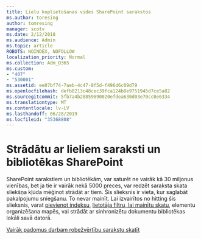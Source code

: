 ```yaml
---
title: Lielu koplietošanas vides SharePoint sarakstos
ms.author: toresing
author: tomresing
manager: scotv
ms.date: 2/12/2018
ms.audience: Admin
ms.topic: article
ROBOTS: NOINDEX, NOFOLLOW
localization_priority: Normal
ms.collection: Adm_O365
ms.custom:
- "407"
- "530001"
ms.assetid: ee07bf74-7aeb-4c47-8f5d-f496d6c09d79
ms.openlocfilehash: defb8213c48cec39fca124b8e9751945d7ce5a82
ms.sourcegitcommit: 5fb7a4b28859690020efdea630d03e70cc0e6334
ms.translationtype: MT
ms.contentlocale: lv-LV
ms.lasthandoff: 06/28/2019
ms.locfileid: "35368808"
---
```

# <a name="work-with-large-lists-and-libraries-in-sharepoint"></a>Strādātu ar lieliem saraksti un bibliotēkas SharePoint

SharePoint sarakstiem un bibliotēkām, var saturēt ne vairāk kā 30 miljonus vienības, bet ja tie ir vairāk nekā 5000 preces, var redzēt saraksta skata sliekšņa kļūda mēģinot strādāt ar tiem. Šis slieksnis ir vieta, kur saglabāt pakalpojumu sniegšanu. To nevar mainīt. Lai izvairītos no hitting šis slieksnis, varat [pievienot indeksu](https://go.microsoft.com/fwlink/?linkid=867784), [lietotāja filtru, lai mainītu skatu](https://go.microsoft.com/fwlink/?linkid=867786), elementu organizēšana mapēs, vai strādāt ar sinhronizētu dokumentu bibliotēkas lokāli savā datorā.
  
[Vairāk padomus darbam robežvērtību sarakstu skatīt](https://go.microsoft.com/fwlink/?linkid=867787)
  